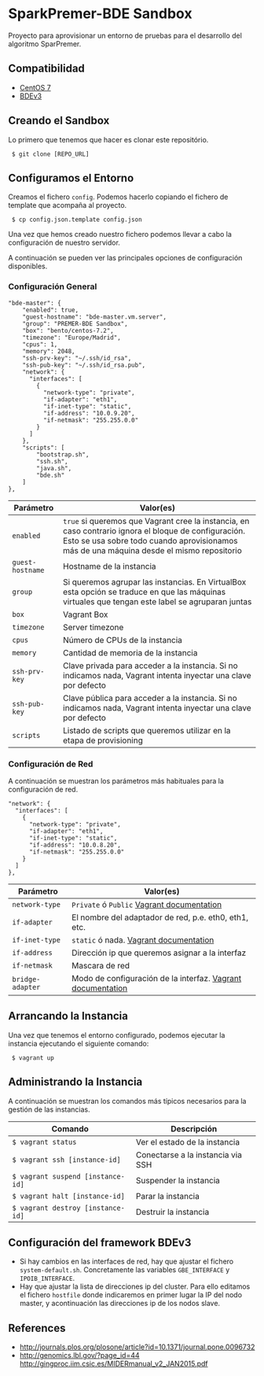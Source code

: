 # SparkPremer-BDE Sandbox

Proyecto para aprovisionar un entorno de pruebas para el desarrollo del algoritmo SparPremer.

## Compatibilidad

 * [CentOS 7](https://www.centos.org/)
 * [BDEv3](http://bdev.des.udc.es/)

## Creando el Sandbox

Lo primero que tenemos que hacer es clonar este repositório.

```
 $ git clone [REPO_URL]
```

## Configuramos el Entorno

Creamos el fichero ```config```. Podemos hacerlo copiando el fichero de template que acompaña al proyecto.

```
 $ cp config.json.template config.json
```

Una vez que hemos creado nuestro fichero podemos llevar a cabo la configuración de nuestro servidor.

A continuación se pueden ver las principales opciones de configuración disponibles.

### Configuración General

```
"bde-master": {
    "enabled": true,
    "guest-hostname": "bde-master.vm.server",
    "group": "PREMER-BDE Sandbox",
    "box": "bento/centos-7.2",
    "timezone": "Europe/Madrid",
    "cpus": 1,
    "memory": 2048,
    "ssh-prv-key": "~/.ssh/id_rsa",
    "ssh-pub-key": "~/.ssh/id_rsa.pub",
    "network": {
      "interfaces": [
        {
          "network-type": "private",
          "if-adapter": "eth1",
          "if-inet-type": "static",
          "if-address": "10.0.9.20",
          "if-netmask": "255.255.0.0"
        }
      ]
    },
    "scripts": [
        "bootstrap.sh",
        "ssh.sh",
        "java.sh",
        "bde.sh"
    ]
},
```

| Parámetro             |  Valor(es)                                                        |
| --------------------- | ----------------------------------------------------------------- |
| `enabled`             | `true` si queremos que Vagrant cree la instancia, en caso contrario ignora el bloque de configuración. Esto se usa sobre todo cuando aprovisionamos más de una máquina desde el mismo repositorio         |
| `guest-hostname`      | Hostname de la instancia                                          |
| `group`               | Si queremos agrupar las instancias. En VirtualBox esta opción se traduce en que las máquinas virtuales que tengan este label se agruparan juntas |
| `box`                 | Vagrant Box                                                       |
| `timezone`            | Server timezone                                                   |
| `cpus`                | Número de CPUs de la instancia                                    |
| `memory`              | Cantidad de memoria de la instancia                              |
| `ssh-prv-key`         | Clave privada para acceder a la instancia. Si no indicamos nada, Vagrant intenta inyectar una clave por defecto                         |
| `ssh-pub-key`         | Clave pública para acceder a la instancia. Si no indicamos nada, Vagrant intenta inyectar una clave por defecto                         |
| `scripts`             | Listado de scripts que queremos utilizar en la etapa de provisioning  |

### Configuración de Red

A continuación se muestran los parámetros más habituales para la configuración de red.

```
"network": {
  "interfaces": [
    {
      "network-type": "private",
      "if-adapter": "eth1",
      "if-inet-type": "static",
      "if-address": "10.0.8.20",
      "if-netmask": "255.255.0.0"
    }
  ]
},
```

| Parámetro             |  Valor(es)                                                        |
| --------------------- | ----------------------------------------------------------------- |
| `network-type`        | `Private` ó `Public` [Vagrant documentation](https://www.vagrantup.com/docs/getting-started/networking.html) |
| `if-adapter`          | El nombre del adaptador de red, p.e. eth0, eth1, etc.    |
| `if-inet-type`        | `static` ó nada. [Vagrant documentation](https://www.vagrantup.com/docs/getting-started/networking.html) |
| `if-address`          | Dirección ip que queremos asignar a la interfaz                   |
| `if-netmask`          | Mascara de red                                                    |
| `bridge-adapter`      | Modo de configuración de la interfaz. [Vagrant documentation](https://www.vagrantup.com/docs/networking/public_network.html)    |

## Arrancando la Instancia

Una vez que tenemos el entorno configurado, podemos ejecutar la instancia ejecutando el siguiente comando:

```
 $ vagrant up
```

## Administrando la Instancia

A continuación se muestran los comandos más típicos necesarios para la gestión de las instancias.

| Comando                              |  Descripción                                      |
| ------------------------------------ | ------------------------------------------------- |
| `$ vagrant status`                   | Ver el estado de la instancia                     |
| `$ vagrant ssh [instance-id]`        | Conectarse a la instancia via SSH                 |
| `$ vagrant suspend [instance-id]`    | Suspender la instancia                            |
| `$ vagrant halt [instance-id]`       | Parar la instancia                                |
| `$ vagrant destroy [instance-id]`    | Destruir la instancia                             |

## Configuración del framework BDEv3

 * Si hay cambios en las interfaces de red, hay que ajustar el fichero ```system-default.sh```. Concretamente las variables ```GBE_INTERFACE``` y ```IPOIB_INTERFACE```.
 * Hay que ajustar la lista de direcciones ip del cluster. Para ello editamos el fichero ```hostfile``` donde indicaremos en primer lugar la IP del nodo master, y acontinuación las direcciones ip de los nodos slave.

## References

 * http://journals.plos.org/plosone/article?id=10.1371/journal.pone.0096732
 * http://genomics.lbl.gov/?page_id=44
 http://gingproc.iim.csic.es/MIDERmanual_v2_JAN2015.pdf
